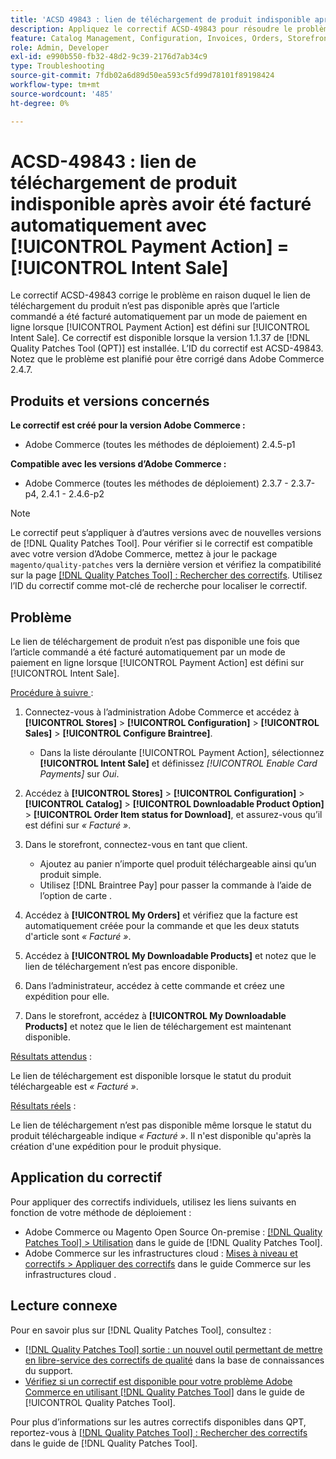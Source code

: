 ```yaml
---
title: 'ACSD 49843 : lien de téléchargement de produit indisponible après avoir été facturé automatiquement avec [!UICONTROL Payment Action] = [!UICONTROL Intent Sale]'
description: Appliquez le correctif ACSD-49843 pour résoudre le problème d'Adobe Commerce où le lien de téléchargement de produit n'est pas disponible après que l'article commandé a été facturé automatiquement par un mode de paiement en ligne lorsque [!UICONTROL Payment Action] est défini sur [!UICONTROL Intent Sale].
feature: Catalog Management, Configuration, Invoices, Orders, Storefront
role: Admin, Developer
exl-id: e990b550-fb32-48d2-9c39-2176d7ab34c9
type: Troubleshooting
source-git-commit: 7fdb02a6d89d50ea593c5fd99d78101f89198424
workflow-type: tm+mt
source-wordcount: '485'
ht-degree: 0%

---
```


# ACSD-49843 : lien de téléchargement de produit indisponible après avoir été facturé automatiquement avec [!UICONTROL Payment Action] = [!UICONTROL Intent Sale]

Le correctif ACSD-49843 corrige le problème en raison duquel le lien de téléchargement du produit n’est pas disponible après que l’article commandé a été facturé automatiquement par un mode de paiement en ligne lorsque [!UICONTROL Payment Action] est défini sur [!UICONTROL Intent Sale]. Ce correctif est disponible lorsque la version 1.1.37 de [!DNL Quality Patches Tool (QPT)] est installée. L’ID du correctif est ACSD-49843. Notez que le problème est planifié pour être corrigé dans Adobe Commerce 2.4.7.

## Produits et versions concernés

**Le correctif est créé pour la version Adobe Commerce :**

* Adobe Commerce (toutes les méthodes de déploiement) 2.4.5-p1

**Compatible avec les versions d’Adobe Commerce :**

* Adobe Commerce (toutes les méthodes de déploiement) 2.3.7 - 2.3.7-p4, 2.4.1 - 2.4.6-p2

>[!NOTE]
>
>Le correctif peut s’appliquer à d’autres versions avec de nouvelles versions de [!DNL Quality Patches Tool]. Pour vérifier si le correctif est compatible avec votre version d’Adobe Commerce, mettez à jour le package `magento/quality-patches` vers la dernière version et vérifiez la compatibilité sur la page [[!DNL Quality Patches Tool] : Rechercher des correctifs](https://experienceleague.adobe.com/tools/commerce-quality-patches/index.html). Utilisez l’ID du correctif comme mot-clé de recherche pour localiser le correctif.

## Problème

Le lien de téléchargement de produit n’est pas disponible une fois que l’article commandé a été facturé automatiquement par un mode de paiement en ligne lorsque [!UICONTROL Payment Action] est défini sur [!UICONTROL Intent Sale].

<u>Procédure à suivre </u> :

1. Connectez-vous à l’administration Adobe Commerce et accédez à **[!UICONTROL Stores]** > **[!UICONTROL Configuration]** > **[!UICONTROL Sales]** > **[!UICONTROL Configure Braintree]**.

   * Dans la liste déroulante [!UICONTROL Payment Action], sélectionnez **[!UICONTROL Intent Sale]** et définissez *[!UICONTROL Enable Card Payments]* sur *Oui*.

1. Accédez à **[!UICONTROL Stores]** > **[!UICONTROL Configuration]** > **[!UICONTROL Catalog]** > **[!UICONTROL Downloadable Product Option]** > **[!UICONTROL Order Item status for Download]**, et assurez-vous qu’il est défini sur *« Facturé »*.
1. Dans le storefront, connectez-vous en tant que client.

   * Ajoutez au panier n’importe quel produit téléchargeable ainsi qu’un produit simple.
   * Utilisez [!DNL Braintree Pay] pour passer la commande à l’aide de l’option de carte .

1. Accédez à **[!UICONTROL My Orders]** et vérifiez que la facture est automatiquement créée pour la commande et que les deux statuts d&#39;article sont *« Facturé »*.
1. Accédez à **[!UICONTROL My Downloadable Products]** et notez que le lien de téléchargement n’est pas encore disponible.
1. Dans l’administrateur, accédez à cette commande et créez une expédition pour elle.
1. Dans le storefront, accédez à **[!UICONTROL My Downloadable Products]** et notez que le lien de téléchargement est maintenant disponible.

<u>Résultats attendus</u> :

Le lien de téléchargement est disponible lorsque le statut du produit téléchargeable est *« Facturé »*.

<u>Résultats réels</u> :

Le lien de téléchargement n’est pas disponible même lorsque le statut du produit téléchargeable indique *« Facturé »*. Il n&#39;est disponible qu&#39;après la création d&#39;une expédition pour le produit physique.

## Application du correctif

Pour appliquer des correctifs individuels, utilisez les liens suivants en fonction de votre méthode de déploiement :

* Adobe Commerce ou Magento Open Source On-premise : [[!DNL Quality Patches Tool] > Utilisation](/help/tools/quality-patches-tool/usage.md) dans le guide de [!DNL Quality Patches Tool].
* Adobe Commerce sur les infrastructures cloud : [Mises à niveau et correctifs > Appliquer des correctifs](https://experienceleague.adobe.com/docs/commerce-cloud-service/user-guide/develop/upgrade/apply-patches.html) dans le guide Commerce sur les infrastructures cloud .

## Lecture connexe

Pour en savoir plus sur [!DNL Quality Patches Tool], consultez :

* [[!DNL Quality Patches Tool] sortie : un nouvel outil permettant de mettre en libre-service des correctifs de qualité](https://experienceleague.adobe.com/en/docs/commerce-operations/tools/quality-patches-tool/quality-patches-tool-to-self-serve-quality-patches) dans la base de connaissances du support.
* [Vérifiez si un correctif est disponible pour votre problème Adobe Commerce en utilisant [!DNL Quality Patches Tool]](/help/tools/quality-patches-tool/patches-available-in-qpt/check-patch-for-magento-issue-with-magento-quality-patches.md) dans le guide de [!UICONTROL Quality Patches Tool].


Pour plus d’informations sur les autres correctifs disponibles dans QPT, reportez-vous à [[!DNL Quality Patches Tool] : Rechercher des correctifs](https://experienceleague.adobe.com/tools/commerce-quality-patches/index.html) dans le guide de [!DNL Quality Patches Tool].
